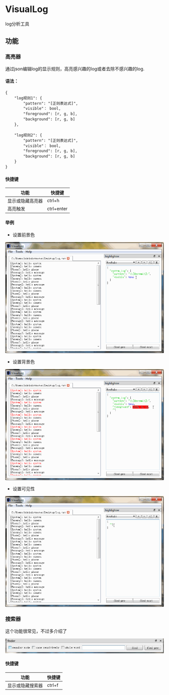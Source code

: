 # VisualLog

log分析工具

## 功能

### 高亮器

通过json编辑log的显示规则，高亮感兴趣的log或者去除不感兴趣的log.

#### 语法：

```txt
{
	"log规则1": {
		"pattern": "[正则表达式]",
		"visible"： bool,
		"foreground": [r, g, b],
		"background": [r, g, b]
	},

	"log规则2": {
		"pattern": "[正则表达式]",
		"visible"： bool,
		"foreground": [r, g, b],
		"background": [r, g, b]
	}
}
```

#### 快捷键

功能 | 快捷键
-|-
显示或隐藏高亮器 | ctrl+h
高亮触发 | ctrl+enter

#### 举例

- 设置前景色

![设置前景色](./screenshots/foreground_setting.gif)

- 设置背景色

![设置背景色](./screenshots/background_setting.gif)

- 设置可见性

![设置可见性](./screenshots/visible_setting.gif)

### 搜索器

这个功能很常见，不过多介绍了

![搜索器](./screenshots/finder_ui.jpg)

#### 快捷键

功能 | 快捷键
-|-
显示或隐藏搜索器 | ctrl+f
